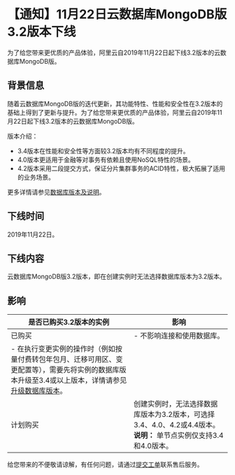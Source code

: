 # 【通知】11月22日云数据库MongoDB版3.2版本下线

为了给您带来更优质的产品体验，阿里云自2019年11月22日起下线3.2版本的云数据库MongoDB版。

## 背景信息

随着云数据库MongoDB版的迭代更新，其功能特性、性能和安全性在3.2版本的基础上得到了更新与提升。为了给您带来更优质的产品体验，阿里云自2019年11月22日起下线3.2版本的云数据库MongoDB版。

版本介绍：

-   3.4版本在性能和安全性等方面较3.2版本均有不同程度的提升。
-   4.0版本更适用于金融等对事务有依赖且使用NoSQL特性的场景。
-   4.2版本采用二段提交方式，保证分片集群事务的ACID特性，极大拓展了适用的业务场景。

更多详情请参见[数据库版本及说明](/cn.zh-CN/产品简介/版本及存储引擎.md)。

## 下线时间

2019年11月22日。

## 下线内容

云数据库MongoDB版3.2版本，即在创建实例时无法选择数据库版本为3.2版本。

## 影响

|是否已购买3.2版本的实例|影响|
|-------------|--|
|已购买|-   不影响连接和使用数据库。
-   在执行变更实例的操作时（例如按量付费转包年包月、迁移可用区、变更配置等），需要先将实例的数据库版本升级至3.4或以上版本，详情请参见[升级数据库版本](/cn.zh-CN/用户指南/实例管理/数据库升级/升级数据库版本.md)。 |
|计划购买|创建实例时，无法选择数据库版本为3.2版本，可选择3.4、4.0、4.2或4.4版本。 **说明：** 单节点实例仅支持3.4和4.0版本。 |

给您带来的不便敬请谅解，有任何问题，请通过[提交工单](https://selfservice.console.aliyun.com/ticket/category/dds/today)联系售后服务。

